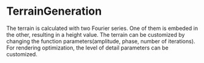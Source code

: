 # TerrainGeneration
The terrain is calculated with two Fourier series. One of them is embeded in the other, resulting in a height value. The terrain can be customized by changing the function parameters(amplitude, phase, number of iterations). For rendering optimization, the level of detail parameters can be customized.
